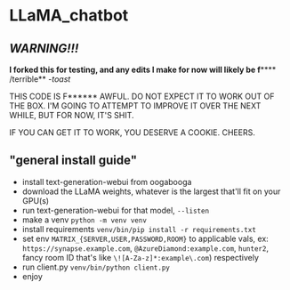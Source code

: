# LLaMA_chatbot

## ***WARNING!!!***
**I forked this for testing, and any edits I make for now will likely be f****** /terrible** -*toast*

THIS CODE IS F****** AWFUL. DO NOT EXPECT IT TO WORK OUT OF THE BOX. I'M GOING
TO ATTEMPT TO IMPROVE IT OVER THE NEXT WHILE, BUT FOR NOW, IT'S SHIT.

IF YOU CAN GET IT TO WORK, YOU DESERVE A COOKIE.
CHEERS.

## "general install guide"
* install text-generation-webui from oogabooga
* download the LLaMA weights, whatever is the largest that'll fit on your GPU(s)
* run text-generation-webui for that model, `--listen`
* make a venv `python -m venv venv`
* install requirements `venv/bin/pip install -r requirements.txt`
* set env `MATRIX_{SERVER,USER,PASSWORD,ROOM}` to applicable vals, ex:
  `https://synapse.example.com`, `@AzureDiamond:example.com`, `hunter2`, 
  fancy room ID that's like `\![A-Za-z]*:example\.com`) respectively
* run client.py `venv/bin/python client.py`
* enjoy
